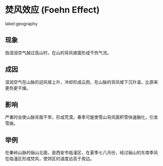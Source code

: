 # 焚风效应 (Foehn Effect)
label:geography
## 现象
指湿润空气越过高山时，在山的背风坡面形成干热气流。
## 成因
湿润空气在山脉的迎风坡上升，冷却形成云雨，在山脉的背风坡下沉升温，比原来更热更干燥。
## 影响
严重时会使山脉背面干旱，形成荒漠。春季可能使雪山背风面积雪快速融化，引发雪崩。
## 举例
在秦岭山脉的骊山北面，是西安市临潼区，在夏季七八月份，经过骊山的东南季风在临潼区形成焚风，使郊区的温度远高于周边。
